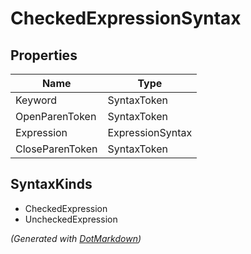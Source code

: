 # CheckedExpressionSyntax

## Properties

| Name            | Type             |
| --------------- | ---------------- |
| Keyword         | SyntaxToken      |
| OpenParenToken  | SyntaxToken      |
| Expression      | ExpressionSyntax |
| CloseParenToken | SyntaxToken      |

## SyntaxKinds

* CheckedExpression
* UncheckedExpression


*\(Generated with [DotMarkdown](http://github.com/JosefPihrt/DotMarkdown)\)*